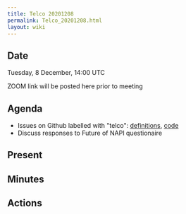 ```yaml
---
title: Telco 20201208
permalink: Telco_20201208.html
layout: wiki
---
```


Date
----

Tuesday, 8 December, 14:00 UTC

<!-- end of autogeneration -->

ZOOM link will be posted here prior to meeting

Agenda
------
   * Issues on Github labelled with "telco": [definitions](https://github.com/nexusformat/definitions/issues?q=is%3Aopen+is%3Aissue+label%3Atelco), [code](https://github.com/nexusformat/code/issues?q=is%3Aopen+is%3Aissue+label%3Atelco)
   * Discuss responses to Future of NAPI questionaire

Present
--------


Minutes
--------


Actions
-------


